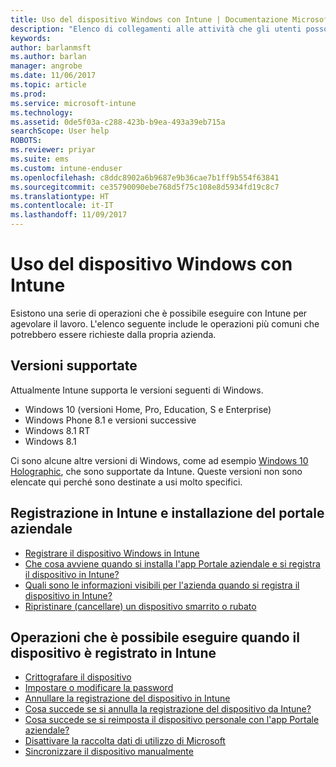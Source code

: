 ```yaml
---
title: Uso del dispositivo Windows con Intune | Documentazione Microsoft
description: "Elenco di collegamenti alle attività che gli utenti possono eseguire nel loro dispositivo Windows quando viene registrato in Intune"
keywords: 
author: barlanmsft
ms.author: barlan
manager: angrobe
ms.date: 11/06/2017
ms.topic: article
ms.prod: 
ms.service: microsoft-intune
ms.technology: 
ms.assetid: 0de5f03a-c288-423b-b9ea-493a39eb715a
searchScope: User help
ROBOTS: 
ms.reviewer: priyar
ms.suite: ems
ms.custom: intune-enduser
ms.openlocfilehash: c8ddc8902a6b9687e9b36cae7b1ff9b554f63841
ms.sourcegitcommit: ce35790090ebe768d5f75c108e8d5934fd19c8c7
ms.translationtype: HT
ms.contentlocale: it-IT
ms.lasthandoff: 11/09/2017
---
```

# <a name="using-your-windows-device-with-intune"></a>Uso del dispositivo Windows con Intune

Esistono una serie di operazioni che è possibile eseguire con Intune per agevolare il lavoro. L'elenco seguente include le operazioni più comuni che potrebbero essere richieste dalla propria azienda.

## <a name="supported-versions"></a>Versioni supportate

Attualmente Intune supporta le versioni seguenti di Windows.

* Windows 10 (versioni Home, Pro, Education, S e Enterprise)
* Windows Phone 8.1 e versioni successive
* Windows 8.1 RT
* Windows 8.1

Ci sono alcune altre versioni di Windows, come ad esempio [Windows 10 Holographic](https://www.microsoft.com/hololens), che sono supportate da Intune. Queste versioni non sono elencate qui perché sono destinate a usi molto specifici.

## <a name="enrolling-into-intune-and-installing-the-company-portal"></a>Registrazione in Intune e installazione del portale aziendale

- [Registrare il dispositivo Windows in Intune](enroll-your-device-in-intune-windows.md)
- [Che cosa avviene quando si installa l'app Portale aziendale e si registra il dispositivo in Intune?](what-happens-if-you-install-the-company-portal-app-and-enroll-your-device-in-intune-windows.md)
- [Quali sono le informazioni visibili per l'azienda quando si registra il dispositivo in Intune?](what-info-can-your-company-see-when-you-enroll-your-device-in-intune.md)
- [Ripristinare (cancellare) un dispositivo smarrito o rubato](reset-erase-your-device-cpwebsite.md)

## <a name="things-you-can-do-when-your-device-is-enrolled-in-intune"></a>Operazioni che è possibile eseguire quando il dispositivo è registrato in Intune

- [Crittografare il dispositivo](encrypt-your-device-windows.md)
- [Impostare o modificare la password](set-or-change-your-password-windows.md)
- [Annullare la registrazione del dispositivo in Intune](unenroll-your-device-from-intune-windows.md)
- [Cosa succede se si annulla la registrazione del dispositivo da Intune?](what-happens-if-you-unenroll-your-device-from-intune-windows.md)
- [Cosa succede se si reimposta il dispositivo personale con l'app Portale aziendale?](what-happens-if-you-reset-your-device-using-the-company-portal-windows.md)
- [Disattivare la raccolta dati di utilizzo di Microsoft](turn-off-microsoft-usage-data-collection-windows.md)
- [Sincronizzare il dispositivo manualmente](sync-your-device-manually-windows.md)

